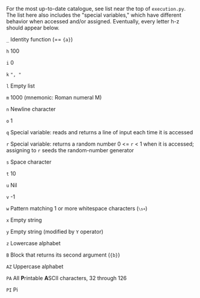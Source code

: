 For the most up-to-date catalogue, see list near the top of `execution.py`. The list here also includes the "special variables," which have different behavior when accessed and/or assigned. Eventually, every letter h-z should appear below.

`_` Identity function (== `{a}`)

`h` 100

`i` 0

`k` `", "`

`l` Empty list

`m` 1000 (mnemonic: Roman numeral M)

`n` Newline character

`o` 1

`q` Special variable: reads and returns a line of input each time it is accessed

`r` Special variable: returns a random number 0 <= `r` < 1 when it is accessed; assigning to `r` seeds the random-number generator

`s` Space character

`t` 10

`u` Nil

`v` -1

`w` Pattern matching 1 or more whitespace characters (<code>`\s+`</code>)

`x` Empty string

`y` Empty string (modified by `Y` operator)

`z` Lowercase alphabet

`B` Block that returns its second argument (`{b}`)

`AZ` Uppercase alphabet

`PA` All **P**rintable **A**SCII characters, 32 through 126

`PI` Pi
